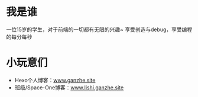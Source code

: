 # 我是谁
一位15岁的学生，对于前端的一切都有无限的兴趣~ 享受创造与debug，享受编程的每分每秒
# 小玩意们
- Hexo个人博客：www.ganzhe.site
- 班级/Space-One博客：www.lishi.ganzhe.site
